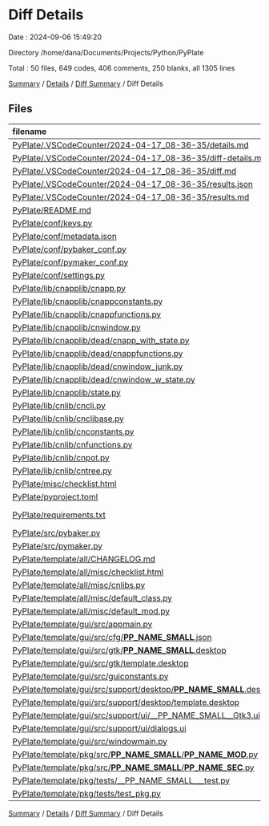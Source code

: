 # Diff Details

Date : 2024-09-06 15:49:20

Directory /home/dana/Documents/Projects/Python/PyPlate

Total : 50 files,  649 codes, 406 comments, 250 blanks, all 1305 lines

[Summary](results.md) / [Details](details.md) / [Diff Summary](diff.md) / Diff Details

## Files
| filename | language | code | comment | blank | total |
| :--- | :--- | ---: | ---: | ---: | ---: |
| [PyPlate/.VSCodeCounter/2024-04-17_08-36-35/details.md](/PyPlate/.VSCodeCounter/2024-04-17_08-36-35/details.md) | Markdown | 48 | 0 | 6 | 54 |
| [PyPlate/.VSCodeCounter/2024-04-17_08-36-35/diff-details.md](/PyPlate/.VSCodeCounter/2024-04-17_08-36-35/diff-details.md) | Markdown | 9 | 0 | 6 | 15 |
| [PyPlate/.VSCodeCounter/2024-04-17_08-36-35/diff.md](/PyPlate/.VSCodeCounter/2024-04-17_08-36-35/diff.md) | Markdown | 12 | 0 | 7 | 19 |
| [PyPlate/.VSCodeCounter/2024-04-17_08-36-35/results.json](/PyPlate/.VSCodeCounter/2024-04-17_08-36-35/results.json) | JSON | 1 | 0 | 0 | 1 |
| [PyPlate/.VSCodeCounter/2024-04-17_08-36-35/results.md](/PyPlate/.VSCodeCounter/2024-04-17_08-36-35/results.md) | Markdown | 39 | 0 | 7 | 46 |
| [PyPlate/README.md](/PyPlate/README.md) | Markdown | 5 | 0 | 1 | 6 |
| [PyPlate/conf/keys.py](/PyPlate/conf/keys.py) | Python | -17 | -13 | -8 | -38 |
| [PyPlate/conf/metadata.json](/PyPlate/conf/metadata.json) | JSON | -25 | 0 | 0 | -25 |
| [PyPlate/conf/pybaker_conf.py](/PyPlate/conf/pybaker_conf.py) | Python | 154 | 2 | 5 | 161 |
| [PyPlate/conf/pymaker_conf.py](/PyPlate/conf/pymaker_conf.py) | Python | 326 | 200 | 80 | 606 |
| [PyPlate/conf/settings.py](/PyPlate/conf/settings.py) | Python | -230 | -195 | -49 | -474 |
| [PyPlate/lib/cnapplib/cnapp.py](/PyPlate/lib/cnapplib/cnapp.py) | Python | -32 | -21 | -15 | -68 |
| [PyPlate/lib/cnapplib/cnappconstants.py](/PyPlate/lib/cnapplib/cnappconstants.py) | Python | -54 | -50 | -23 | -127 |
| [PyPlate/lib/cnapplib/cnappfunctions.py](/PyPlate/lib/cnapplib/cnappfunctions.py) | Python | -61 | -45 | -32 | -138 |
| [PyPlate/lib/cnapplib/cnwindow.py](/PyPlate/lib/cnapplib/cnwindow.py) | Python | -310 | -130 | -117 | -557 |
| [PyPlate/lib/cnapplib/dead/cnapp_with_state.py](/PyPlate/lib/cnapplib/dead/cnapp_with_state.py) | Python | 162 | 178 | 94 | 434 |
| [PyPlate/lib/cnapplib/dead/cnappfunctions.py](/PyPlate/lib/cnapplib/dead/cnappfunctions.py) | Python | 61 | 45 | 34 | 140 |
| [PyPlate/lib/cnapplib/dead/cnwindow_junk.py](/PyPlate/lib/cnapplib/dead/cnwindow_junk.py) | Python | 0 | 347 | 100 | 447 |
| [PyPlate/lib/cnapplib/dead/cnwindow_w_state.py](/PyPlate/lib/cnapplib/dead/cnwindow_w_state.py) | Python | 289 | 185 | 127 | 601 |
| [PyPlate/lib/cnapplib/state.py](/PyPlate/lib/cnapplib/state.py) | Python | 8 | 21 | 2 | 31 |
| [PyPlate/lib/cnlib/cncli.py](/PyPlate/lib/cnlib/cncli.py) | Python | 110 | 87 | 46 | 243 |
| [PyPlate/lib/cnlib/cnclibase.py](/PyPlate/lib/cnlib/cnclibase.py) | Python | -104 | -87 | -44 | -235 |
| [PyPlate/lib/cnlib/cnconstants.py](/PyPlate/lib/cnlib/cnconstants.py) | Python | -27 | -41 | -18 | -86 |
| [PyPlate/lib/cnlib/cnfunctions.py](/PyPlate/lib/cnlib/cnfunctions.py) | Python | 12 | 4 | 11 | 27 |
| [PyPlate/lib/cnlib/cnpot.py](/PyPlate/lib/cnlib/cnpot.py) | Python | 13 | 16 | 5 | 34 |
| [PyPlate/lib/cnlib/cntree.py](/PyPlate/lib/cnlib/cntree.py) | Python | 9 | 36 | 8 | 53 |
| [PyPlate/misc/checklist.html](/PyPlate/misc/checklist.html) | HTML | 27 | 12 | 8 | 47 |
| [PyPlate/pyproject.toml](/PyPlate/pyproject.toml) | TOML | 17 | 0 | 0 | 17 |
| [PyPlate/requirements.txt](/PyPlate/requirements.txt) | pip requirements | -18 | 0 | 0 | -18 |
| [PyPlate/src/pybaker.py](/PyPlate/src/pybaker.py) | Python | -58 | 119 | 60 | 121 |
| [PyPlate/src/pymaker.py](/PyPlate/src/pymaker.py) | Python | 8 | -87 | -11 | -90 |
| [PyPlate/template/all/CHANGELOG.md](/PyPlate/template/all/CHANGELOG.md) | Markdown | 8 | 0 | 1 | 9 |
| [PyPlate/template/all/misc/checklist.html](/PyPlate/template/all/misc/checklist.html) | HTML | 27 | 12 | 8 | 47 |
| [PyPlate/template/all/misc/cnlibs.py](/PyPlate/template/all/misc/cnlibs.py) | Python | 14 | 12 | 10 | 36 |
| [PyPlate/template/all/misc/default_class.py](/PyPlate/template/all/misc/default_class.py) | Python | 0 | -18 | -7 | -25 |
| [PyPlate/template/all/misc/default_mod.py](/PyPlate/template/all/misc/default_mod.py) | Python | 0 | -15 | -6 | -21 |
| [PyPlate/template/gui/src/appmain.py](/PyPlate/template/gui/src/appmain.py) | Python | -90 | -136 | -26 | -252 |
| [PyPlate/template/gui/src/cfg/__PP_NAME_SMALL__.json](/PyPlate/template/gui/src/cfg/__PP_NAME_SMALL__.json) | JSON | -18 | 0 | 0 | -18 |
| [PyPlate/template/gui/src/gtk/__PP_NAME_SMALL__.desktop](/PyPlate/template/gui/src/gtk/__PP_NAME_SMALL__.desktop) | Desktop | -10 | -8 | -3 | -21 |
| [PyPlate/template/gui/src/gtk/template.desktop](/PyPlate/template/gui/src/gtk/template.desktop) | Desktop | -10 | -8 | -3 | -21 |
| [PyPlate/template/gui/src/guiconstants.py](/PyPlate/template/gui/src/guiconstants.py) | Python | -14 | -29 | -14 | -57 |
| [PyPlate/template/gui/src/support/desktop/__PP_NAME_SMALL__.desktop](/PyPlate/template/gui/src/support/desktop/__PP_NAME_SMALL__.desktop) | Desktop | 10 | 8 | 3 | 21 |
| [PyPlate/template/gui/src/support/desktop/template.desktop](/PyPlate/template/gui/src/support/desktop/template.desktop) | Desktop | 10 | 8 | 3 | 21 |
| [PyPlate/template/gui/src/support/ui/__PP_NAME_SMALL__Gtk3.ui](/PyPlate/template/gui/src/support/ui/__PP_NAME_SMALL__Gtk3.ui) | XML | 211 | 2 | 1 | 214 |
| [PyPlate/template/gui/src/support/ui/dialogs.ui](/PyPlate/template/gui/src/support/ui/dialogs.ui) | XML | 124 | 1 | 1 | 126 |
| [PyPlate/template/gui/src/windowmain.py](/PyPlate/template/gui/src/windowmain.py) | Python | 23 | -1 | 1 | 23 |
| [PyPlate/template/pkg/src/__PP_NAME_SMALL__/__PP_NAME_MOD__.py](/PyPlate/template/pkg/src/__PP_NAME_SMALL__/__PP_NAME_MOD__.py) | Python | -39 | -42 | -34 | -115 |
| [PyPlate/template/pkg/src/__PP_NAME_SMALL__/__PP_NAME_SEC__.py](/PyPlate/template/pkg/src/__PP_NAME_SMALL__/__PP_NAME_SEC__.py) | Python | 28 | 33 | 25 | 86 |
| [PyPlate/template/pkg/tests/__PP_NAME_SMALL___test.py](/PyPlate/template/pkg/tests/__PP_NAME_SMALL___test.py) | Python | 11 | 43 | 20 | 74 |
| [PyPlate/template/pkg/tests/test_pkg.py](/PyPlate/template/pkg/tests/test_pkg.py) | Python | -10 | -39 | -20 | -69 |

[Summary](results.md) / [Details](details.md) / [Diff Summary](diff.md) / Diff Details